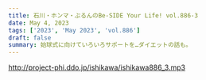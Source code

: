 ```yaml
---
title: 石川・ホンマ・ぶるんのBe-SIDE Your Life! vol.886-3
date: May 4, 2023
tags: ['2023', 'May 2023', 'vol.886']
draft: false
summary: 始球式に向けていろいろサポートを…ダイエットの話も。
---
```


http://project-phi.ddo.jp/ishikawa/ishikawa886_3.mp3